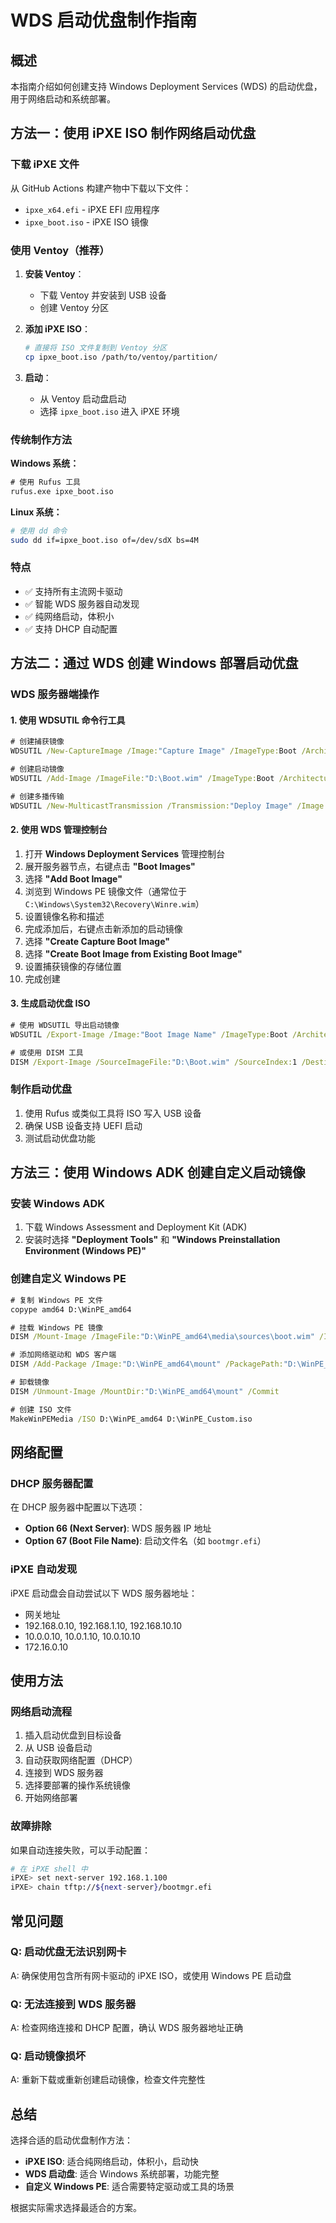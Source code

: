# WDS 启动优盘制作指南

## 概述

本指南介绍如何创建支持 Windows Deployment Services (WDS) 的启动优盘，用于网络启动和系统部署。

## 方法一：使用 iPXE ISO 制作网络启动优盘

### 下载 iPXE 文件

从 GitHub Actions 构建产物中下载以下文件：
- `ipxe_x64.efi` - iPXE EFI 应用程序
- `ipxe_boot.iso` - iPXE ISO 镜像

### 使用 Ventoy（推荐）

1. **安装 Ventoy**：
   - 下载 Ventoy 并安装到 USB 设备
   - 创建 Ventoy 分区

2. **添加 iPXE ISO**：
   ```bash
   # 直接将 ISO 文件复制到 Ventoy 分区
   cp ipxe_boot.iso /path/to/ventoy/partition/
   ```

3. **启动**：
   - 从 Ventoy 启动盘启动
   - 选择 `ipxe_boot.iso` 进入 iPXE 环境

### 传统制作方法

**Windows 系统：**
```cmd
# 使用 Rufus 工具
rufus.exe ipxe_boot.iso
```

**Linux 系统：**
```bash
# 使用 dd 命令
sudo dd if=ipxe_boot.iso of=/dev/sdX bs=4M
```

### 特点

- ✅ 支持所有主流网卡驱动
- ✅ 智能 WDS 服务器自动发现
- ✅ 纯网络启动，体积小
- ✅ 支持 DHCP 自动配置

## 方法二：通过 WDS 创建 Windows 部署启动优盘

### WDS 服务器端操作

#### 1. 使用 WDSUTIL 命令行工具

```cmd
# 创建捕获镜像
WDSUTIL /New-CaptureImage /Image:"Capture Image" /ImageType:Boot /Architecture:x64 /FilePath:"D:\Capture.wim"

# 创建启动镜像
WDSUTIL /Add-Image /ImageFile:"D:\Boot.wim" /ImageType:Boot /Architecture:x64

# 创建多播传输
WDSUTIL /New-MulticastTransmission /Transmission:"Deploy Image" /Image:"Install Image" /ImageGroup:"ImageGroup1" /MulticastType:AutoCast
```

#### 2. 使用 WDS 管理控制台

1. 打开 **Windows Deployment Services** 管理控制台
2. 展开服务器节点，右键点击 **"Boot Images"**
3. 选择 **"Add Boot Image"**
4. 浏览到 Windows PE 镜像文件（通常位于 `C:\Windows\System32\Recovery\Winre.wim`）
5. 设置镜像名称和描述
6. 完成添加后，右键点击新添加的启动镜像
7. 选择 **"Create Capture Boot Image"**
8. 选择 **"Create Boot Image from Existing Boot Image"**
9. 设置捕获镜像的存储位置
10. 完成创建

#### 3. 生成启动优盘 ISO

```cmd
# 使用 WDSUTIL 导出启动镜像
WDSUTIL /Export-Image /Image:"Boot Image Name" /ImageType:Boot /Architecture:x64 /DestinationImage /FilePath:"D:\BootImage.iso"

# 或使用 DISM 工具
DISM /Export-Image /SourceImageFile:"D:\Boot.wim" /SourceIndex:1 /DestinationImageFile:"D:\BootImage.iso" /Compress:Maximum
```

### 制作启动优盘

1. 使用 Rufus 或类似工具将 ISO 写入 USB 设备
2. 确保 USB 设备支持 UEFI 启动
3. 测试启动优盘功能

## 方法三：使用 Windows ADK 创建自定义启动镜像

### 安装 Windows ADK

1. 下载 Windows Assessment and Deployment Kit (ADK)
2. 安装时选择 **"Deployment Tools"** 和 **"Windows Preinstallation Environment (Windows PE)"**

### 创建自定义 Windows PE

```cmd
# 复制 Windows PE 文件
copype amd64 D:\WinPE_amd64

# 挂载 Windows PE 镜像
DISM /Mount-Image /ImageFile:"D:\WinPE_amd64\media\sources\boot.wim" /Index:1 /MountDir:"D:\WinPE_amd64\mount"

# 添加网络驱动和 WDS 客户端
DISM /Add-Package /Image:"D:\WinPE_amd64\mount" /PackagePath:"D:\WinPE_amd64\packages\WinPE-WDS-Tools.cab"

# 卸载镜像
DISM /Unmount-Image /MountDir:"D:\WinPE_amd64\mount" /Commit

# 创建 ISO 文件
MakeWinPEMedia /ISO D:\WinPE_amd64 D:\WinPE_Custom.iso
```

## 网络配置

### DHCP 服务器配置

在 DHCP 服务器中配置以下选项：

- **Option 66 (Next Server)**: WDS 服务器 IP 地址
- **Option 67 (Boot File Name)**: 启动文件名（如 `bootmgr.efi`）

### iPXE 自动发现

iPXE 启动盘会自动尝试以下 WDS 服务器地址：

- 网关地址
- 192.168.0.10, 192.168.1.10, 192.168.10.10
- 10.0.0.10, 10.0.1.10, 10.0.10.10
- 172.16.0.10

## 使用方法

### 网络启动流程

1. 插入启动优盘到目标设备
2. 从 USB 设备启动
3. 自动获取网络配置（DHCP）
4. 连接到 WDS 服务器
5. 选择要部署的操作系统镜像
6. 开始网络部署

### 故障排除

如果自动连接失败，可以手动配置：

```bash
# 在 iPXE shell 中
iPXE> set next-server 192.168.1.100
iPXE> chain tftp://${next-server}/bootmgr.efi
```

## 常见问题

### Q: 启动优盘无法识别网卡
A: 确保使用包含所有网卡驱动的 iPXE ISO，或使用 Windows PE 启动盘

### Q: 无法连接到 WDS 服务器
A: 检查网络连接和 DHCP 配置，确认 WDS 服务器地址正确

### Q: 启动镜像损坏
A: 重新下载或重新创建启动镜像，检查文件完整性

## 总结

选择合适的启动优盘制作方法：

- **iPXE ISO**: 适合纯网络启动，体积小，启动快
- **WDS 启动盘**: 适合 Windows 系统部署，功能完整
- **自定义 Windows PE**: 适合需要特定驱动或工具的场景

根据实际需求选择最适合的方案。
